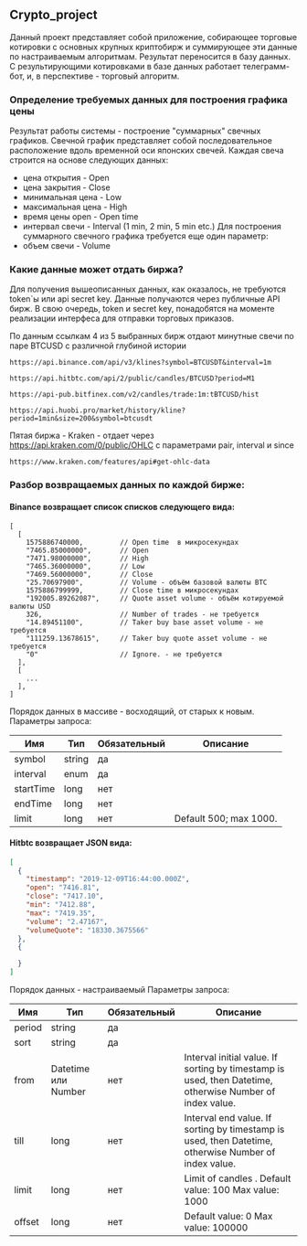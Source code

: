 ## Crypto_project

Данный проект представляет собой приложение, собирающее торговые котировки с основных крупных криптобирж и суммирующее эти данные по настраиваемым алгоритмам. Результат переносится в базу данных. С результирующими котировками в базе данных работает телеграмм-бот, и, в перспективе - торговый алгоритм.

### Определение требуемых данных для построения графика цены
Результат работы системы - построение "суммарных" свечных графиков. 
Свечной график представляет собой последовательное расположение вдоль временной оси японских свечей.
Каждая свеча строится на основе следующих данных:
* цена открытия      - Open
* цена закрытия      - Close
* минимальная цена   - Low
* максимальная цена  - High
* время цены open    - Open time
* интервал свечи     - Interval (1 min, 2 min, 5 min etc.)
Для построения суммарного свечного графика требуется еще один параметр:
* объем свечи        - Volume

### Какие данные может отдать биржа?

Для получения вышеописанных данных, как оказалось, не требуются token`ы или api secret key.
Данные получаются через публичные API бирж. 
В свою очередь, token и secret key, понадобятся на моменте реализации интерфеса для отправки торговых приказов.

По данным ссылкам 4 из 5 выбранных бирж отдают минутные свечи по паре BTCUSD с различной глубиной истории
```
https://api.binance.com/api/v3/klines?symbol=BTCUSDT&interval=1m

https://api.hitbtc.com/api/2/public/candles/BTCUSD?period=M1

https://api-pub.bitfinex.com/v2/candles/trade:1m:tBTCUSD/hist

https://api.huobi.pro/market/history/kline?period=1min&size=200&symbol=btcusdt
```
Пятая биржа - Kraken - отдает через https://api.kraken.com/0/public/OHLC с параметрами pair, interval и since
```
https://www.kraken.com/features/api#get-ohlc-data
```
### Разбор возвращаемых данных по каждой бирже:

#### __Binance__ возвращает список списков следующего вида:
```
[
  [
    1575886740000,         // Open time  в микросекундах
    "7465.85000000",       // Open
    "7471.98000000",       // High
    "7465.36000000",       // Low
    "7469.56000000",       // Close
    "25.70697900",         // Volume - объём базовой валюты BTC
    1575886799999,         // Close time в микросекундах
    "192005.89262087",     // Quote asset volume - объём котируемой валюты USD
    326,                   // Number of trades - не требуется
    "14.89451100",         // Taker buy base asset volume - не требуется
    "111259.13678615",     // Taker buy quote asset volume - не требуется
    "0"                    // Ignore. - не требуется
  ],
  [
    ...
  ],
]
```
Порядок данных в массиве - восходящий, от старых к новым.
Параметры запроса:

| Имя  	| Тип  	| Обязательный  	| Описание  	|
|---	|---	|---	|---	|
|  symbol	|  string 	|  да 	|   	|
| interval  	| enum  	|  да 	|   	|
| startTime  	| long  	|  нет 	|   	|
| endTime  	|  long 	|   нет	|   	|
| limit  	|  long 	|  нет 	| Default 500; max 1000.  	|



#### __Hitbtc__ возвращает JSON вида:

```json
[
  {
    "timestamp": "2019-12-09T16:44:00.000Z",
    "open": "7416.81",
    "close": "7417.10",
    "min": "7412.88",
    "max": "7419.35",
    "volume": "2.47167",
    "volumeQuote": "18330.3675566"
  },
  {

  }
]
```
Порядок данных - настраиваемый
Параметры запроса:

| Имя  	| Тип  	| Обязательный  	| Описание  	|
|---	|---	|---	|---	|
|  period	|  string 	|  да 	|   	|
| sort  	| string  	|  да 	|   	|
| from  	| Datetime или Number  	|  нет 	| Interval initial value. If sorting by timestamp is used, then Datetime, otherwise Number of index value.  	|
| till  	|  long 	|   нет	| Interval end value. If sorting by timestamp is used, then Datetime, otherwise Number of index value.  	|
| limit  	|  long 	|  нет 	| Limit of candles . Default value: 100 Max value: 1000  	|
| offset 	|  long 	|  нет 	| Default value: 0  Max value: 100000  	|
